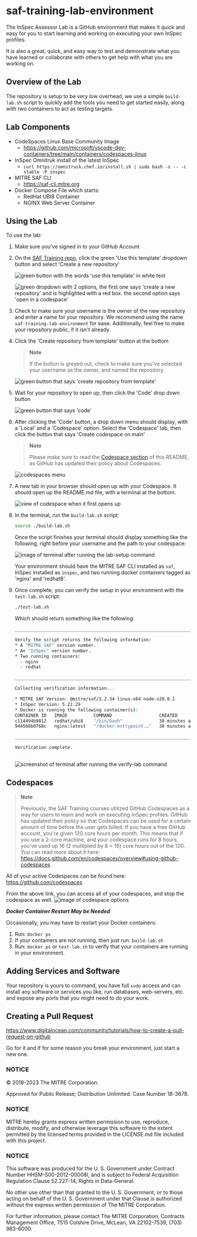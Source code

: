 # saf-training-lab-environment

The InSpec Assessor Lab is a GitHub environment that makes it quick and easy for you to start learning and working on executing your own InSpec profiles.

It is also a great, quick, and easy way to test and demonstrate what you have learned or collaborate with others to get help with what you are working on.

## Overview of the Lab

The repository is setup to be very low overhead, we use a simple `build-lab.sh` script to quickly add the tools you need to get started easily, along with two containers to act as testing targets.

## Lab Components

- CodeSpaces Linux Base Community Image
  - <https://github.com/microsoft/vscode-dev-containers/tree/main/containers/codespaces-linux>
- InSpec Omnitruk install of the latest InSpec
  - `curl https://omnitruck.chef.io/install.sh | sudo bash -s -- -c stable -P inspec`
- MITRE SAF CLI
  - <https://saf-cli.mitre.org>
- Docker Compose File which starts:
  - RedHat UBI8 Container
  - NGINX Web Server Container

## Using the Lab

To use the lab:

01. Make sure you've signed in to your GitHub Account

02. On the [SAF Training repo](https://github.com/mitre/saf-training-lab-environment/tree/main), click the green 'Use this template' dropdown button and select 'Create a new repository'

    ![green button with the words 'use this template' in white text](https://user-images.githubusercontent.com/79539195/213498628-934c3343-4b9a-4488-9295-d21840e766f6.png)

    ![green dropdown with 2 options, the first one says 'create a new repository' and is highlighted with a red box. the second option says 'open in a codespace'](https://user-images.githubusercontent.com/79539195/213499867-0a2bbff2-9593-443d-a8c5-dd9170ddca9e.png)

03. Check to make sure your username is the owner of the new repository and enter a name for your repository.
    We recommend using the name `saf-training-lab-environment` for ease. Additionally, feel free to make your repository public, if it isn't already.

5. Click the 'Create repository from template' button at the bottom

    > **Note**
    >
    > If the button is greyed out, check to make sure you've selected your username as the owner, and named the repository.

    ![green button that says 'create repository from template'](https://user-images.githubusercontent.com/79539195/213503629-13ecb85b-c173-4f8b-ba1b-be6cd194a9f7.png)

6. Wait for your repository to open up, then click the 'Code' drop down button

    ![green button that says 'code'](https://user-images.githubusercontent.com/79539195/213504430-e0417daf-e1e9-40b2-9c82-541a7f766ced.png) 

7. After clicking the 'Code' button, a drop down menu should display, with a 'Local' and a 'Codespace' option. Select the 'Codespace' tab, then click the button that says 'Create codespace on main' 

    > **Note**
    >
    > Please make sure to read the [Codespace section](https://github.com/mitre/saf-training-lab-environment/blob/updates/README.md#note) of this README, as GitHub has updated their policy about Codespaces.

    ![codespaces menu](https://user-images.githubusercontent.com/79539195/213504777-b74cf75a-6dec-4a39-8c52-a5ff4a8b07c3.png)

8. A new tab in your browser should open up with your Codespace. It should open up the README.md file, with a terminal at the bottom. 

   ![view of codespace when it first opens up](https://user-images.githubusercontent.com/79539195/213515461-4c13b23a-1cd1-4e92-9d7b-3128a583d09a.png)

08. In the terminal, run the `build-lab.sh` script:

    ```sh
    source ./build-lab.sh
    ```

    Once the script finishes your terminal should display something like the following, right before your username and the path to your codespace:

    ![image of terminal after running the lab-setup command](https://user-images.githubusercontent.com/79539195/213518549-79a83522-4bcc-412c-9178-7130b1bae4e5.png)

    Your environment should have the MITRE SAF CLI installed as `saf`, InSpec installed as `inspec`, and two running docker containers tagged as 'nginx' and 'redhat8'.

09. Once complete, you can verify the setup in your environment with the `test-lab.sh` script:

    ```sh
    ./test-lab.sh
    ```

    Which should return something like the following:

    ```sh
    _______________________________________________________________________________________________________________
    
    Verify the script returns the following information:
    * A "MITRE SAF" version number.
    * An "InSpec" version number.
    * Two running containers:
      - nginx
      - redhat
    
    _______________________________________________________________________________________________________________
    
    Collecting verification information...
    
    * MITRE SAF Version: @mitre/saf/1.2.34 linux-x64 node-v20.8.1
    * InSpec Version: 5.22.29
    * Docker is running the following container(s):
    CONTAINER ID   IMAGE          COMMAND                  CREATED          STATUS          PORTS     NAMES
    c114494b9812   redhat/ubi8    "/bin/bash"              38 minutes ago   Up 38 minutes             redhat8
    944568b8768c   nginx:latest   "/docker-entrypoint.…"   38 minutes ago   Up 38 minutes   80/tcp    nginx
    
    _______________________________________________________________________________________________________________
    
    Verification complete.
  
    ```

    ![screenshot of terminal after running the verify-lab command](https://user-images.githubusercontent.com/79539195/213518892-a50e0044-f1ae-43bb-bbf4-5a48af3ccb5e.png)

## Codespaces

> **Note**
>
> Previously, the SAF Training courses utilized GitHub Codespaces as a way for users to learn and work on executing InSpec profiles.
> GitHub has updated their policy so that Codespaces can be used for a certain amount of time before the user gets billed.
> If you have a free GitHub account, you're given 120 core hours per month.
> This means that if you use a 2-core machine, and your codespace runs for 8 hours, you've used up 16 (2 mulitplied by 8 = 16) core hours out of the 120.
> You can read more about it here:
> <https://docs.github.com/en/codespaces/overview#using-github-codespaces>

All of your active Codespaces can be found here:
<https://github.com/codespaces>

From the above link, you can access all of your codespaces, and stop the codespace as well.
![image of codespace options](https://user-images.githubusercontent.com/79539195/213740523-639e2dd0-763b-47b8-b038-97195f32c04d.png)

***Docker Container Restart May be Needed*** 

Occasionally, you may have to restart your Docker containers:

1. Run: `docker ps`
2. If your containers are not running, then just run: `build-lab.sh`
3. Run: `docker ps` or `test-lab.sh` to verify that your containers are running in your environment.

## Adding Services and Software

Your repository is yours to command, you have full `sudo` access and can install any software or services you like, run databases, web-servers, etc. and expose any ports that you might need to do your work.

## Creating a Pull Request

<https://www.digitalocean.com/community/tutorials/how-to-create-a-pull-request-on-github>

Go for it and if for some reason you break your environment, just start a new one.

### NOTICE

© 2018-2023 The MITRE Corporation.

Approved for Public Release; Distribution Unlimited. Case Number 18-3678.

### NOTICE

MITRE hereby grants express written permission to use, reproduce, distribute, modify, and otherwise leverage this software to the extent permitted by the licensed terms provided in the LICENSE.md file included with this project.

### NOTICE

This software was produced for the U. S. Government under Contract Number HHSM-500-2012-00008I, and is subject to Federal Acquisition Regulation Clause 52.227-14, Rights in Data-General.

No other use other than that granted to the U. S. Government, or to those acting on behalf of the U. S. Government under that Clause is authorized without the express written permission of The MITRE Corporation.

For further information, please contact The MITRE Corporation, Contracts Management Office, 7515 Colshire Drive, McLean, VA 22102-7539, (703) 983-6000.
